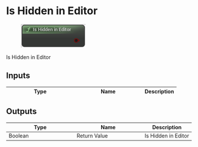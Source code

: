 # Is Hidden in Editor

<div align="left" data-full-width="false">

<figure><img src="Is_Hidden_in_Editor.png" alt=""><figcaption></figcaption></figure>

</div>

Is Hidden in Editor

## Inputs

<table>
<thead><tr><th width="170">Type</th><th width="170">Name</th><th>Description</th></tr></thead>
<tbody>
</tbody>
</table>

## Outputs

<table>
<thead><tr><th width="170">Type</th><th width="170">Name</th><th>Description</th></tr></thead>
<tbody>
<tr><td>Boolean</td><td>Return Value</td><td>Is Hidden in Editor</td></tr>
</tbody>
</table>